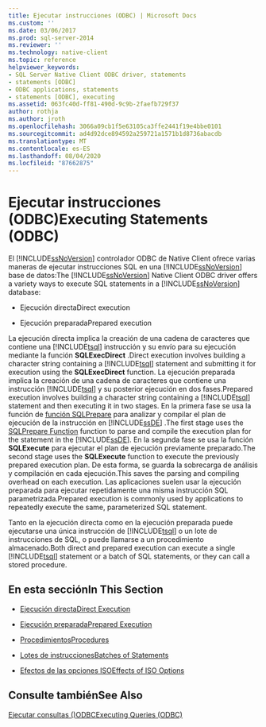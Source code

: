 ```yaml
---
title: Ejecutar instrucciones (ODBC) | Microsoft Docs
ms.custom: ''
ms.date: 03/06/2017
ms.prod: sql-server-2014
ms.reviewer: ''
ms.technology: native-client
ms.topic: reference
helpviewer_keywords:
- SQL Server Native Client ODBC driver, statements
- statements [ODBC]
- ODBC applications, statements
- statements [ODBC], executing
ms.assetid: 063fc40d-ff81-490d-9c9b-2faefb729f37
author: rothja
ms.author: jroth
ms.openlocfilehash: 3066a09cb1f5e63105ca3ffe2441f19e4bbe0101
ms.sourcegitcommit: ad4d92dce894592a259721a1571b1d8736abacdb
ms.translationtype: MT
ms.contentlocale: es-ES
ms.lasthandoff: 08/04/2020
ms.locfileid: "87662875"
---
```

# <a name="executing-statements-odbc"></a><span data-ttu-id="e8d03-102">Ejecutar instrucciones (ODBC)</span><span class="sxs-lookup"><span data-stu-id="e8d03-102">Executing Statements (ODBC)</span></span>
  <span data-ttu-id="e8d03-103">El [!INCLUDE[ssNoVersion](../../../includes/ssnoversion-md.md)] controlador ODBC de Native Client ofrece varias maneras de ejecutar instrucciones SQL en una [!INCLUDE[ssNoVersion](../../../includes/ssnoversion-md.md)] base de datos:</span><span class="sxs-lookup"><span data-stu-id="e8d03-103">The [!INCLUDE[ssNoVersion](../../../includes/ssnoversion-md.md)] Native Client ODBC driver offers a variety ways to execute SQL statements in a [!INCLUDE[ssNoVersion](../../../includes/ssnoversion-md.md)] database:</span></span>  
  
-   <span data-ttu-id="e8d03-104">Ejecución directa</span><span class="sxs-lookup"><span data-stu-id="e8d03-104">Direct execution</span></span>  
  
-   <span data-ttu-id="e8d03-105">Ejecución preparada</span><span class="sxs-lookup"><span data-stu-id="e8d03-105">Prepared execution</span></span>  
  
 <span data-ttu-id="e8d03-106">La ejecución directa implica la creación de una cadena de caracteres que contiene una [!INCLUDE[tsql](../../../includes/tsql-md.md)] instrucción y su envío para su ejecución mediante la función **SQLExecDirect** .</span><span class="sxs-lookup"><span data-stu-id="e8d03-106">Direct execution involves building a character string containing a [!INCLUDE[tsql](../../../includes/tsql-md.md)] statement and submitting it for execution using the **SQLExecDirect** function.</span></span> <span data-ttu-id="e8d03-107">La ejecución preparada implica la creación de una cadena de caracteres que contiene una instrucción [!INCLUDE[tsql](../../../includes/tsql-md.md)] y su posterior ejecución en dos fases.</span><span class="sxs-lookup"><span data-stu-id="e8d03-107">Prepared execution involves building a character string containing a [!INCLUDE[tsql](../../../includes/tsql-md.md)] statement and then executing it in two stages.</span></span> <span data-ttu-id="e8d03-108">En la primera fase se usa la función de [función SQLPrepare](https://go.microsoft.com/fwlink/?LinkId=59360) para analizar y compilar el plan de ejecución de la instrucción en [!INCLUDE[ssDE](../../../includes/ssde-md.md)] .</span><span class="sxs-lookup"><span data-stu-id="e8d03-108">The first stage uses the [SQLPrepare Function](https://go.microsoft.com/fwlink/?LinkId=59360) function to parse and compile the execution plan for the statement in the [!INCLUDE[ssDE](../../../includes/ssde-md.md)].</span></span> <span data-ttu-id="e8d03-109">En la segunda fase se usa la función **SQLExecute** para ejecutar el plan de ejecución previamente preparado.</span><span class="sxs-lookup"><span data-stu-id="e8d03-109">The second stage uses the **SQLExecute** function to execute the previously prepared execution plan.</span></span> <span data-ttu-id="e8d03-110">De esta forma, se guarda la sobrecarga de análisis y compilación en cada ejecución.</span><span class="sxs-lookup"><span data-stu-id="e8d03-110">This saves the parsing and compiling overhead on each execution.</span></span> <span data-ttu-id="e8d03-111">Las aplicaciones suelen usar la ejecución preparada para ejecutar repetidamente una misma instrucción SQL parametrizada.</span><span class="sxs-lookup"><span data-stu-id="e8d03-111">Prepared execution is commonly used by applications to repeatedly execute the same, parameterized SQL statement.</span></span>  
  
 <span data-ttu-id="e8d03-112">Tanto en la ejecución directa como en la ejecución preparada puede ejecutarse una única instrucción de [!INCLUDE[tsql](../../../includes/tsql-md.md)] o un lote de instrucciones de SQL, o puede llamarse a un procedimiento almacenado.</span><span class="sxs-lookup"><span data-stu-id="e8d03-112">Both direct and prepared execution can execute a single [!INCLUDE[tsql](../../../includes/tsql-md.md)] statement or a batch of SQL statements, or they can call a stored procedure.</span></span>  
  
## <a name="in-this-section"></a><span data-ttu-id="e8d03-113">En esta sección</span><span class="sxs-lookup"><span data-stu-id="e8d03-113">In This Section</span></span>  
  
-   [<span data-ttu-id="e8d03-114">Ejecución directa</span><span class="sxs-lookup"><span data-stu-id="e8d03-114">Direct Execution</span></span>](direct-execution.md)  
  
-   [<span data-ttu-id="e8d03-115">Ejecución preparada</span><span class="sxs-lookup"><span data-stu-id="e8d03-115">Prepared Execution</span></span>](prepared-execution.md)  
  
-   [<span data-ttu-id="e8d03-116">Procedimientos</span><span class="sxs-lookup"><span data-stu-id="e8d03-116">Procedures</span></span>](procedures.md)  
  
-   [<span data-ttu-id="e8d03-117">Lotes de instrucciones</span><span class="sxs-lookup"><span data-stu-id="e8d03-117">Batches of Statements</span></span>](batches-of-statements.md)  
  
-   [<span data-ttu-id="e8d03-118">Efectos de las opciones ISO</span><span class="sxs-lookup"><span data-stu-id="e8d03-118">Effects of ISO Options</span></span>](effects-of-iso-options.md)  
  
## <a name="see-also"></a><span data-ttu-id="e8d03-119">Consulte también</span><span class="sxs-lookup"><span data-stu-id="e8d03-119">See Also</span></span>  
 [<span data-ttu-id="e8d03-120">Ejecutar consultas &#40;&#41;ODBC</span><span class="sxs-lookup"><span data-stu-id="e8d03-120">Executing Queries &#40;ODBC&#41;</span></span>](../executing-queries-odbc.md)  
  
  
